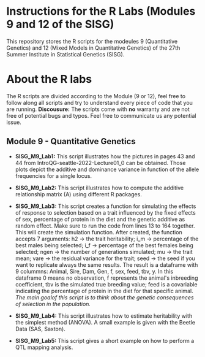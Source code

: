 # **Instructions for the R Labs (Modules 9 and 12 of the SISG)**

This repository stores the R scripts for the modeules 9 (Quantitative Genetics) and 12 (Mixed Models in Quantitative Genetics) of the 27th Summer Institute in Statistical Genetics (SISG).

# **About the R labs**

The R scripts are divided according to the Module (9 or 12), feel free to follow along all scripts and try to understand every piece of code that you are running. 
**Discousure:** The scripts come with **no** warranty and are not free of potential bugs and typos. Feel free to communicate us any potential issue.   

## Module 9 - Quantitative Genetics   

* **SISG_M9_Lab1:** This script illustrates how the pictures in pages 43 and 44 from IntroQG-seattle-2022-Lecture01_0 can be obtained. Those plots depict the additive and dominance variance in function of the allele frequencies for a single locus.   

* **SISG_M9_Lab2:** This script illustrates how to compute the additive relationship matrix (A) using different R packages.  

* **SISG_M9_Lab3:** This script creates a function for simulating the effects of response to selection based on a trait influenced by the fixed effects of sex, percentage of protein in the diet and the genetic additive as random effect. Make sure to run the code from lines 13 to 164 together. This will create the simulation function. After created, the function accepts 7 arguments: h2 -> the trait heritability; i_m -> percentage of the best males being selected; i_f -> percentage of the best females being selected; ngen -> the number of generations simulated; mu -> the trait mean; vare -> the residual variance for the trait; seed -> the seed if you want to replicate always the same results. The result is a dataframe with 9 colummns: Animal, Sire, Dam, Gen, f, sex, feed, tbv, y. In this dataframe 0 means no observation, f represents the animal's inbreeding coefficient, tbv is the simulated true breeding value; feed is a covariable indicating the percentage of protein in the diet for that specific animal. *The main goalof this script is to think about the genetic consequences of selection in the population.*  

* **SISG_M9_Lab4:** This script illustrates how to estimate heritability with the simplest method (ANOVA). A small example is given with the Beetle Data (SAS, Saxton).  

* **SISG_M9_Lab5:**  This script gives a short example on how to perform a QTL mapping analysis.


